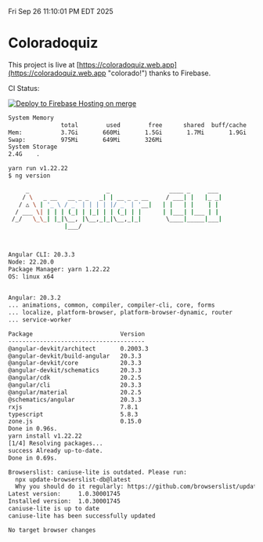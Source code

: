 Fri Sep 26 11:10:01 PM EDT 2025

# Coloradoquiz


This project is live at [https://coloradoquiz.web.app](https://coloradoquiz.web.app "colorado!") thanks to Firebase.

CI Status: 

[![Deploy to Firebase Hosting on merge](https://github.com/teamkushal/coloradoquiz/actions/workflows/firebase-hosting-merge.yml/badge.svg)](https://github.com/teamkushal/coloradoquiz/actions/workflows/firebase-hosting-merge.yml)

```bash
System Memory
               total        used        free      shared  buff/cache   available
Mem:           3.7Gi       660Mi       1.5Gi       1.7Mi       1.9Gi       3.1Gi
Swap:          975Mi       649Mi       326Mi
System Storage
2.4G	.
```
```bash
yarn run v1.22.22
$ ng version

     _                      _                 ____ _     ___
    / \   _ __   __ _ _   _| | __ _ _ __     / ___| |   |_ _|
   / △ \ | '_ \ / _` | | | | |/ _` | '__|   | |   | |    | |
  / ___ \| | | | (_| | |_| | | (_| | |      | |___| |___ | |
 /_/   \_\_| |_|\__, |\__,_|_|\__,_|_|       \____|_____|___|
                |___/
    


Angular CLI: 20.3.3
Node: 22.20.0
Package Manager: yarn 1.22.22
OS: linux x64
    

Angular: 20.3.2
... animations, common, compiler, compiler-cli, core, forms
... localize, platform-browser, platform-browser-dynamic, router
... service-worker

Package                         Version
---------------------------------------
@angular-devkit/architect       0.2003.3
@angular-devkit/build-angular   20.3.3
@angular-devkit/core            20.3.3
@angular-devkit/schematics      20.3.3
@angular/cdk                    20.2.5
@angular/cli                    20.3.3
@angular/material               20.2.5
@schematics/angular             20.3.3
rxjs                            7.8.1
typescript                      5.8.3
zone.js                         0.15.0
Done in 0.96s.
yarn install v1.22.22
[1/4] Resolving packages...
success Already up-to-date.
Done in 0.69s.
```
```bash
Browserslist: caniuse-lite is outdated. Please run:
  npx update-browserslist-db@latest
  Why you should do it regularly: https://github.com/browserslist/update-db#readme
Latest version:     1.0.30001745
Installed version:  1.0.30001745
caniuse-lite is up to date
caniuse-lite has been successfully updated

No target browser changes
```
```bash
